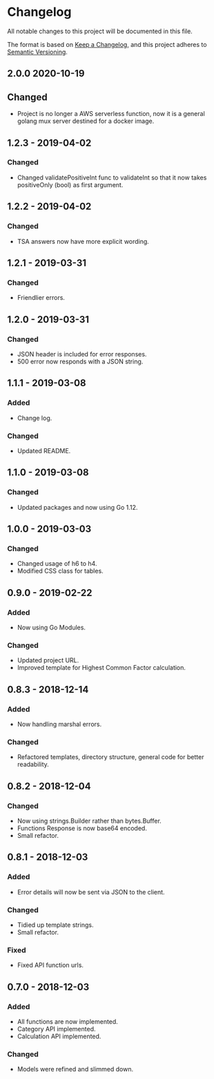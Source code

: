 # Changelog

All notable changes to this project will be documented in this file.

The format is based on [Keep a Changelog](https://keepachangelog.com/en/1.0.0/),
and this project adheres to [Semantic Versioning](https://semver.org/spec/v2.0.0.html).

## 2.0.0 2020-10-19

## Changed

- Project is no longer a AWS serverless function, now it is a general golang mux server destined for a docker image. 

## 1.2.3 - 2019-04-02

### Changed

- Changed validatePositiveInt func to validateInt so that it now takes positiveOnly (bool) as first
  argument.

## 1.2.2 - 2019-04-02

### Changed

- TSA answers now have more explicit wording.

## 1.2.1 - 2019-03-31

### Changed

- Friendlier errors.

## 1.2.0 - 2019-03-31

### Changed

- JSON header is included for error responses.
- 500 error now responds with a JSON string.

## 1.1.1 - 2019-03-08

### Added

- Change log.

### Changed

- Updated README.

## 1.1.0 - 2019-03-08

### Changed

- Updated packages and now using Go 1.12.

## 1.0.0 - 2019-03-03

### Changed

- Changed usage of h6 to h4.
- Modified CSS class for tables.

## 0.9.0 - 2019-02-22

### Added

- Now using Go Modules.

### Changed

- Updated project URL.
- Improved template for Highest Common Factor calculation.

## 0.8.3 - 2018-12-14

### Added

- Now handling marshal errors.

### Changed

- Refactored templates, directory structure, general code for better readability.

## 0.8.2 - 2018-12-04

### Changed

- Now using strings.Builder rather than bytes.Buffer.
- Functions Response is now base64 encoded.
- Small refactor.

## 0.8.1 - 2018-12-03

### Added

- Error details will now be sent via JSON to the client.

### Changed

- Tidied up template strings.
- Small refactor.

### Fixed

- Fixed API function urls.

## 0.7.0 - 2018-12-03

### Added

- All functions are now implemented.
- Category API implemented.
- Calculation API implemented.

### Changed

- Models were refined and slimmed down.
